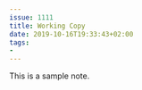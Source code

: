 ```yaml
---
issue: 1111
title: Working Copy
date: 2019-10-16T19:33:43+02:00
tags:
- 
---
```

This is a sample note. 